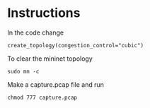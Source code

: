 # Instructions

In the code change
```
create_topology(congestion_control="cubic")
```

To clear the mininet topology
```
sudo mn -c
```

Make a capture.pcap file and run
```
chmod 777 capture.pcap
```
